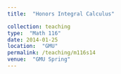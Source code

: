```yaml
---
title:  "Honors Integral Calculus"

collection: teaching
type:  "Math 116"
date: 2014-01-25
location:  "GMU"
permalink: /teaching/m116s14
venue:  "GMU Spring"
---
```

